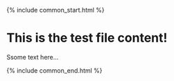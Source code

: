 {% include common_start.html %}

<h1>This is the test file content!</h1>
<p>Ssome text here...</p>

{% include common_end.html %}
